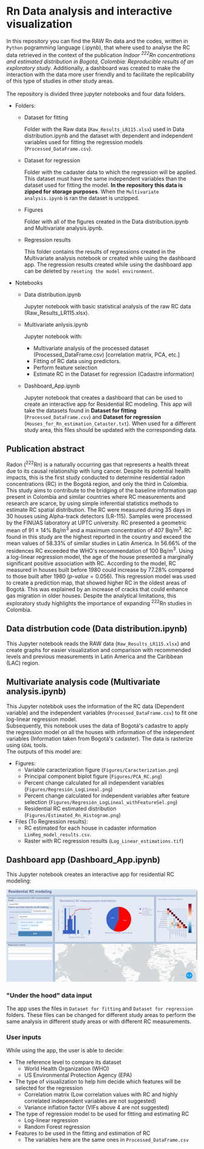 # Rn Data analysis and interactive visualization

In this repository you can find the RAW Rn data and the codes, written in `Python` pogramming language (.ipynb), that where used to analyse the RC data retrieved in the context of the publication *Indoor $^{222}$Rn  concentrations and estimated distribution in Bogotá, Colombia: Reproducible results of an exploratory study*. Additionally, a dashboard was created to make the interaction with the data more user friendly and to facilitate the replicability of this type of studies in other study areas.
<br><br>
The repository is divided three jupyter notebooks and four data folders.
- Folders:
    - Dataset for fitting
        
        Folder with the Raw data (`Raw_Results_LR115.xlsx`) used in Data distribution.ipynb and the dataset with dependent and independent variables used for fitting the regression models (`Processed_DataFrame.csv`).
        
    - Dataset for regression
        
        Folder with the cadaster data to which the regression will be applied. This dataset must have the same independent variables than the dataset used for fitting the model. **In the repository this data is zipped for storage purposes**. When the `Multivariate analysis.ipynb` is ran the dataset is unzipped.
        
    - Figures
        
        Folder with all of the figures created in the Data distribution.ipynb and Multivariate analysis.ipynb.
        
    - Regression results
        
        This folder contains the results of regressions created in the Multivariate analysis notebook or created while using the dashboard app. The regression results created while using the dashboard app can be deleted by `reseting the model environment`.
        
- Notebooks
    - Data distribution.ipynb
       
       Jupyter notebook with basic statistical analysis of the raw RC data (Raw_Results_LR115.xlsx).
       
    - Multivariate anlysis.ipynb
        
        Jupyter notebook with: 
        
        - Multivariate analysis of the processed dataset (Processed_DataFrame.csv) [correlation matrix, PCA, etc.] 
        - Fitting of RC data using predictors.
        - Perform feature selection
        - Estimate RC in the Dataset for regression (Cadastre information)
        
    - Dashboard_App.ipynb
        
        Jupyter notebook that creates a dashboard that can be used to create an interactive app for Residential RC modeling. This app will take the datasets found in **Dataset for fitting** (`Processed_DataFrame.csv`) and **Dataset for regression** (`Houses_for_Rn_estimation_Cataster.txt`). When used for a different study area, this files should be updated with the corresponding data.
    

## Publication abstract
Radon ($^{222}$Rn) is a naturally occurring gas that represents a health threat due to its causal relationship with lung cancer. Despite its potential health impacts, this is the first study conducted to determine residential radon concentrations (RC) in the Bogotá region, and only the third in Colombia. This study aims to contribute to the bridging of the baseline information gap present in Colombia and similar countries where RC measurements and research are scarce, by using simple inferential statistics methods to estimate RC spatial distribution. The RC were measured during 35 days in 30 houses using Alpha-track detectors (LR-115). Samples were processed by the FINUAS laboratory at UPTC university. RC presented a geometric mean of 91 $\pm\text{ }14\%$ Bq/m$^3$ and a maximum concentration of 407 Bq/m$^3$. RC found in this study are the highest reported in the country and exceed the mean values of 58.33\% of similar studies in Latin America. In 56.66\% of the residences RC exceeded the WHO's recommendation of 100 Bq/m$^3$. Using a log-linear regression model, the age of the house presented a marginally significant positive association with RC. According to the model, RC measured in houses built before 1980 could increase by 77.28\% compared to those built after 1980 $(\textit{p-value} = 0.056)$. This regression model was used to create a prediction map, that showed higher RC in the oldest areas of Bogotá. This was explained by an increase of cracks that could enhance gas migration in older houses. Despite the analytical limitations, this exploratory study highlights the importance of expanding $^{222}$Rn studies in Colombia.

## Data distrbution code (Data distribution.ipynb)

This Jupyter notebook reads the RAW data (`Raw_Results_LR115.xlsx`) and create graphs for easier visualization and comparison with recommended levels and previous measurements in Latin America and the Caribbean (LAC) region.

## Multivariate analysis code (Multivariate analysis.ipynb)

This Jupyter notebbok uses the information of the RC data (Dependent variable) and the independent variables (`Processed_DataFrame.csv`) to fit one log-linear regression model. 
<br>
Subsequently, this notebook uses the data of Bogotá's cadastre to apply the regression model on all the houses with information of the independent variables (Information taken from Bogotá's cadaster). The data is rasterize using `GDAL` tools. 
<br>
The outputs of this model are:
- Figures:
    - Variable caracterization figure (`Figures/Caracterization.png`)
    - Principal component biplot figure (`Figures/PCA_RC.png`)
    - Percent change calculated for all independent variables (`Figures/Regresión_LogLineal.png`)
    - Percent change calculated for independent variables after feature selection (`Figures/Regresión_LogLineal_withFeatureSel.png`)
    - Residential RC estimated distribution (`Figures/Estimated_Rn_Histogram.png`)
- Files (To Regression results):
    - RC estimated for each house in cadaster information `LinReg_model_results.csv`.
    - Raster with RC regression results (`Log_Linear_estimations.tif`)
    
## Dashboard app (Dashboard_App.ipynb)

This Jupyter notebook creates an interactive app for residential RC modeling:
<center>
    <img src='MarkDown_Assets/RC_modeling_app.jpg' width = '800'>
</center>


### "Under the hood" data input
The app uses the files in `Dataset for fitting` and `Dataset for regression` folders. These files can be changed for different study areas to perform the same analysis in different study areas or with different RC measurements.

### User inputs
While using the app, the user is able to decide:
- The reference level to compare its dataset
    - World Health Organization (WHO)
    - US Environmental Protection Agency (EPA)
- The type of visualization to help him decide which features will be selected for the regression
    - Correlation matrix (Low correlation values with RC and highly correlated independent variables are not suggested)
    - Variance inflation factor (VIFs above 4 are not suggested)
- The type of regression model to be used for fitting and estimating RC
    - Log-linear regression
    - Random Forest regression
- Features to be used in the fitting and estimation of RC
    - The variables here are the same ones in `Processed_DataFrame.csv`

